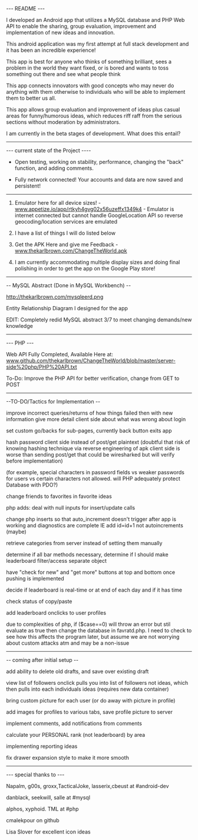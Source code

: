 --- README ---

I developed an Android app that utilizes a MySQL database and PHP Web API to enable the sharing, group evaluation, improvement and implementation of new ideas and innovation.

This android application was my first attempt at full stack development and it has been an incredible experience!

This app is best for anyone who thinks of something brilliant, sees a problem in the world they want fixed, or is bored and wants to toss something out there and see what people think

This app connects innovators with good concepts who may never do anything with them otherwise to individuals who will be able to implement them to better us all.

This app allows group evaluation and improvement of ideas plus casual areas for funny/humorous ideas, which reduces riff raff from the serious sections without moderation by administrators.


I am currently in the beta stages of development. What does this entail?

--------------------------------------------

--- current state of the Project ----

- Open testing, working on stability, performance, changing the "back" function, and adding comments.

- Fully network connected! Your accounts and data are now saved and persistent!

----------------------------------

1. Emulator here for all device sizes! - www.appetize.io/app/rtkyh4gvg02x56uzeffx1349k4 - Emulator is internet connected but cannot handle GoogleLocation API so reverse geocoding/location services are emulated

2. I have a list of things I will do listed below

3. Get the APK Here and give me Feedback - www.thekarlbrown.com/ChangeTheWorld.apk

4. I am currently accommodating multiple display sizes and doing final polishing in order to get the app on the Google Play store!


--------------------------------------------

-- MySQL Abstract (Done in MySQL Workbench) --

http://thekarlbrown.com/mysqleerd.png

Entity Relationship Diagram I designed for the app

EDIT: Completely redid MySQL abstract 3/7 to meet changing demands/new knowledge

--------------------------------------------

--- PHP ---

Web API Fully Completed, Available Here at: www.github.com/thekarlbrown/ChangeTheWorld/blob/master/server-side%20php/PHP%20API.txt

To-Do: Improve the PHP API for better verification, change from GET to POST

--------------------------------------------


--TO-DO/Tactics for Implementation --

improve incorrect queries/returns of how things failed then with new information give more detail client side about what was wrong about login

set custom go/backs for sub-pages, currently back button exits app

hash password client side instead of post/get plaintext  (doubtful that risk of knowing hashing technique via reverse engineering of apk client side is worse than sending post/get that could be wiresharked but will verify before implementation)

(for example, special characters in password fields vs weaker passwords for users vs certain characters not allowed. will PHP adequately protect Database with PDO?)

change friends to favorites in favorite ideas

php adds: deal with null inputs for insert/update calls

change php inserts so that auto_increment doesn't trigger after app is working and diagnostics are complete IE add id=id+1 not autoincrements (maybe)

retrieve categories from server instead of setting them manually

determine if all bar methods necessary, determine if I should make leaderboard filter/access separate object

have "check for new" and "get more" buttons at top and bottom once pushing is implemented

decide if leaderboard is real-time or at end of each day and if it has time

check status of copy/paste

add leaderboard onclicks to user profiles

due to complexities of php, if ($case==0) will throw an error but stil evaluate as true then change the database in favratd.php. I need to check to see how this affects the program later, but assume we are not worrying about custom attacks atm and may be a non-issue

--------------------------------------------

-- coming after initial setup --

add ability to delete old drafts, and save over existing draft

view list of followers onclick pulls you into list of followers not ideas, which then pulls into each individuals ideas (requires new data container)

bring custom picture for each user (or do away with picture in profile)

add images for profiles to various tabs, save profile picture to server

implement comments, add notifications from comments

calculate your PERSONAL rank (not leaderboard) by area

implementing reporting ideas

fix drawer expansion style to make it more smooth

--------------------------------------------

--- special thanks to ---

Napalm, g00s, groxx,TacticalJoke, lasserix,cbeust at #android-dev

danblack, seekwill, salle at #mysql

alphos, xyphoid. TML at #php

cmalekpour on github

Lisa Slover for excellent icon ideas
